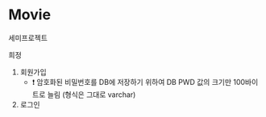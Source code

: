 # Movie
세미프로젝트

희정 
1. 회원가입
    - ❗ 암호화된 비밀번호를 DB에 저장하기 위하여 DB PWD 값의 크기만 100바이트로 늘림 (형식은 그대로 varchar)
3. 로그인
